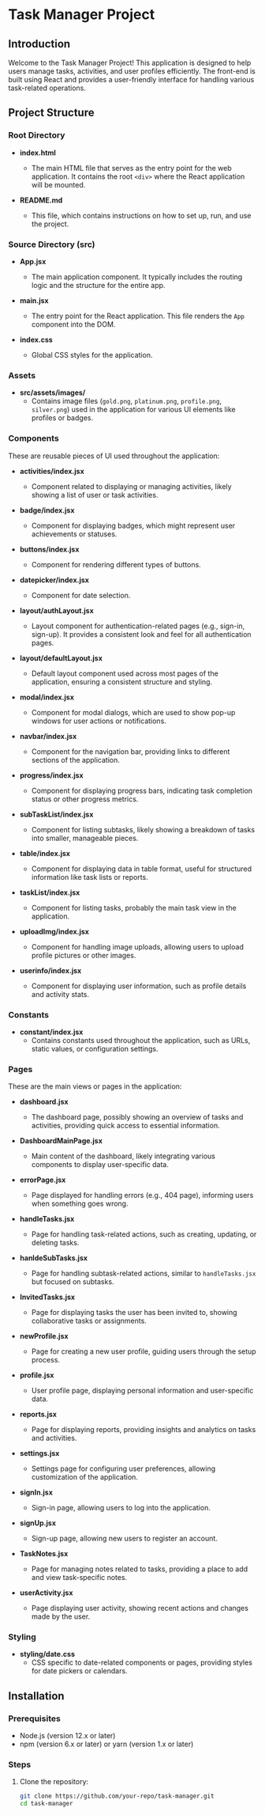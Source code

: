 # Task Manager Project

## Introduction

Welcome to the Task Manager Project! This application is designed to help users manage tasks, activities, and user profiles efficiently. The front-end is built using React and provides a user-friendly interface for handling various task-related operations.

## Project Structure

### Root Directory

- **index.html**
  - The main HTML file that serves as the entry point for the web application. It contains the root `<div>` where the React application will be mounted.

- **README.md**
  - This file, which contains instructions on how to set up, run, and use the project.

### Source Directory (src)

- **App.jsx**
  - The main application component. It typically includes the routing logic and the structure for the entire app.

- **main.jsx**
  - The entry point for the React application. This file renders the `App` component into the DOM.

- **index.css**
  - Global CSS styles for the application.

### Assets

- **src/assets/images/**
  - Contains image files (`gold.png`, `platinum.png`, `profile.png`, `silver.png`) used in the application for various UI elements like profiles or badges.

### Components

These are reusable pieces of UI used throughout the application:

- **activities/index.jsx**
  - Component related to displaying or managing activities, likely showing a list of user or task activities.

- **badge/index.jsx**
  - Component for displaying badges, which might represent user achievements or statuses.

- **buttons/index.jsx**
  - Component for rendering different types of buttons.

- **datepicker/index.jsx**
  - Component for date selection.

- **layout/authLayout.jsx**
  - Layout component for authentication-related pages (e.g., sign-in, sign-up). It provides a consistent look and feel for all authentication pages.

- **layout/defaultLayout.jsx**
  - Default layout component used across most pages of the application, ensuring a consistent structure and styling.

- **modal/index.jsx**
  - Component for modal dialogs, which are used to show pop-up windows for user actions or notifications.

- **navbar/index.jsx**
  - Component for the navigation bar, providing links to different sections of the application.

- **progress/index.jsx**
  - Component for displaying progress bars, indicating task completion status or other progress metrics.

- **subTaskList/index.jsx**
  - Component for listing subtasks, likely showing a breakdown of tasks into smaller, manageable pieces.

- **table/index.jsx**
  - Component for displaying data in table format, useful for structured information like task lists or reports.

- **taskList/index.jsx**
  - Component for listing tasks, probably the main task view in the application.

- **uploadImg/index.jsx**
  - Component for handling image uploads, allowing users to upload profile pictures or other images.

- **userinfo/index.jsx**
  - Component for displaying user information, such as profile details and activity stats.

### Constants

- **constant/index.jsx**
  - Contains constants used throughout the application, such as URLs, static values, or configuration settings.

### Pages

These are the main views or pages in the application:

- **dashboard.jsx**
  - The dashboard page, possibly showing an overview of tasks and activities, providing quick access to essential information.

- **DashboardMainPage.jsx**
  - Main content of the dashboard, likely integrating various components to display user-specific data.

- **errorPage.jsx**
  - Page displayed for handling errors (e.g., 404 page), informing users when something goes wrong.

- **handleTasks.jsx**
  - Page for handling task-related actions, such as creating, updating, or deleting tasks.

- **hanldeSubTasks.jsx**
  - Page for handling subtask-related actions, similar to `handleTasks.jsx` but focused on subtasks.

- **InvitedTasks.jsx**
  - Page for displaying tasks the user has been invited to, showing collaborative tasks or assignments.

- **newProfile.jsx**
  - Page for creating a new user profile, guiding users through the setup process.

- **profile.jsx**
  - User profile page, displaying personal information and user-specific data.

- **reports.jsx**
  - Page for displaying reports, providing insights and analytics on tasks and activities.

- **settings.jsx**
  - Settings page for configuring user preferences, allowing customization of the application.

- **signIn.jsx**
  - Sign-in page, allowing users to log into the application.

- **signUp.jsx**
  - Sign-up page, allowing new users to register an account.

- **TaskNotes.jsx**
  - Page for managing notes related to tasks, providing a place to add and view task-specific notes.

- **userActivity.jsx**
  - Page displaying user activity, showing recent actions and changes made by the user.

### Styling

- **styling/date.css**
  - CSS specific to date-related components or pages, providing styles for date pickers or calendars.

## Installation

### Prerequisites

- Node.js (version 12.x or later)
- npm (version 6.x or later) or yarn (version 1.x or later)

### Steps

1. Clone the repository:
   ```sh
   git clone https://github.com/your-repo/task-manager.git
   cd task-manager
